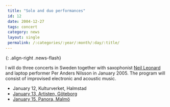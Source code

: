```yaml
---
 title: "Solo and duo performances"
 id: 12
 date: 2004-12-27
 tags: concert
 category: news
 layout: single
 permalink: /:categories/:year/:month/:day/:title/
---
```

![image-right](/assets/images/spacer.gif){: .align-right .news-flash}

I will do three concerts in Sweden together with saxophonist <a href="http://www.neilleonard.com/index.htm">Neil Leonard</a> and laptop performer Per Anders Nilsson in January 2005. The program will consist of improvised electronic and acoustic music.
<ul>
<li>January 12, Kulturverket, Halmstad</li>
<li><a href="http://www.kulturnat.goteborg.se/prod/kultur/kulturforvaltningen/dalis2.nsf/0/49D5A8AE6DE6B34BC1256E460054C6B7?OpenDocument">January 13, Artisten, Göteborg</a></li>
<li><a href="http://www.panora.nu/">January 15, Panora, Malmö</a></li>
</ul>


